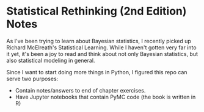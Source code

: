 # Statistical Rethinking (2nd Edition) Notes

As I've been trying to learn about Bayesian statistics, I recently picked up Richard McElreath's Statistical Learning. While I haven't gotten very far into it yet, it's been a joy to read and think about not only Bayesian statistics, but also statistical modeling in general.

Since I want to start doing more things in Python, I figured this repo can serve two purposes:
* Contain notes/answers to end of chapter exercises.
* Have Jupyter notebooks that contain PyMC code (the book is written in R)

